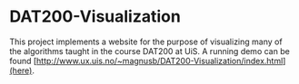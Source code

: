 # DAT200-Visualization

This project implements a website for the purpose of visualizing many of the algorithms taught in the course DAT200 at UiS. A running demo can be found [http://www.ux.uis.no/~magnusb/DAT200-Visualization/index.html](here).
